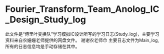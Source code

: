 # Fourier_Transform_Team_Anolog_IC_Design_Study_log
此文件是“傅里叶变换队”学习模拟IC设计所写的学习日志(Study_log)，主要学习资料来自农姗姗老师提供的网盘文件。
谢谢农老师😙
主要日志文件为Main_log,所有的日志信息均是手动存储在其中。
